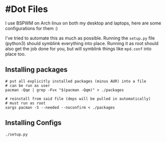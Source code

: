#Dot Files
=========

I use BSPWM on Arch linux on both my desktop and laptops, here are some configurations for them :)

I've tried to automate this as much as possible. Running the `setup.py` file (python3) should symblink everything into place. Running it as root should also get the job done for you, but will symblink things like `mpd.conf` into place too.

## Installing packages
    # put all explicitly installed packages (minus AUR) into a file
    # can be run as user
    pacman -Qqe | grep -Fvx "$(pacman -Qqm)" > ./packages
    
    # reinstall from said file (deps will be pulled in automatically)
    # must run as root
    xargs pacman -S --needed --noconfirm < ./packages

## Installing Configs

    ./setup.py
